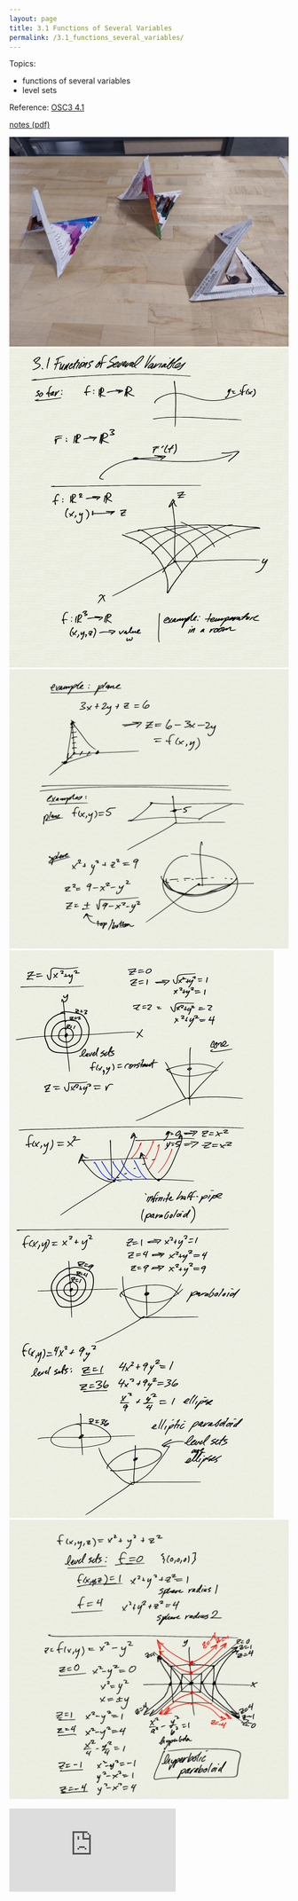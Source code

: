 ```yaml
---
layout: page
title: 3.1 Functions of Several Variables
permalink: /3.1_functions_several_variables/
---
```


Topics:
- functions of several variables
- level sets

Reference: [OSC3 4.1](https://openstax.org/books/calculus-volume-3/pages/4-1-functions-of-several-variables)

[notes (pdf)](MultiV_3.1_FunctionsSeveralVariables.pdf)

![](origami_hyperbolic_paraboloids.jpg)
![](0.png)
![](1.png)
![](2.png)
![](3.png)

<iframe class="video" src="https://www.youtube.com/embed/SVsjp6oSDD8" title="YouTube video player" frameborder="0" allow="accelerometer; autoplay; clipboard-write; encrypted-media; gyroscope; picture-in-picture" allowfullscreen></iframe>

